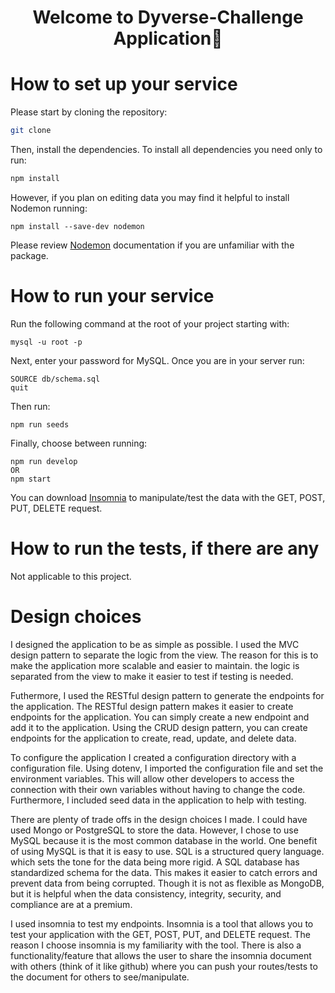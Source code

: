 
<h1 align="center">Welcome to Dyverse-Challenge Application👋</h1>

#  How to set up your service

Please start by cloning the repository:

```bash
git clone
```
Then, install the dependencies. To install all dependencies you need only to run:
```bash
npm install
```
However, if you plan on editing data you may find it helpful to install Nodemon running: 
```
npm install --save-dev nodemon
```
Please review <a href ="https://www.npmjs.com/package/nodemon">Nodemon</a> documentation if you are unfamiliar with the package.


# How to run your service

Run the following command at the root of your project starting with:
```
mysql -u root -p
``` 
Next, enter your password for MySQL. Once you are in your server run: 
```
SOURCE db/schema.sql
quit
``` 
Then run:
```
npm run seeds
```
Finally, choose between running: 
```
npm run develop
OR
npm start
```
You can download <a href="https://insomnia.rest/download">Insomnia</a> to manipulate/test the data with the GET, POST, PUT, DELETE request.

# How to run the tests, if there are any

Not applicable to this project.

# Design choices

I designed the application to be as simple as possible. 
I used the MVC design pattern to separate the logic from the view. The reason for this is to make the application more scalable and easier to maintain. the logic is separated from the view to make it easier to test if testing is needed. 

Futhermore, I used the RESTful design pattern to generate the endpoints for the application. The RESTful design pattern makes it easier to create endpoints for the application. You can simply create a new endpoint and add it to the application. Using the CRUD design pattern, you can create endpoints for the application to create, read, update, and delete data. 

To configure the application I created a configuration directory with a configuration file. Using dotenv, I imported the configuration file and set the environment variables. This will allow other developers to access the connection with their own variables without having to change the code. Furthermore, I included seed data in the application to help with testing.

There are plenty of trade offs in the design choices I made. I could have used Mongo or PostgreSQL to store the data. However, I chose to use MySQL because it is the most common database in the world. One benefit of using MySQL is that it is easy to use. SQL is a structured query language. which sets the tone for the data being more rigid. A SQL database has standardized schema for the data. This makes it easier to catch errors and prevent data from being corrupted. Though it is not as flexible as MongoDB, but it is helpful when the data consistency, integrity, security, and compliance are at a premium.

I used insomnia to test my endpoints. Insomnia is a tool that allows you to test your application with the GET, POST, PUT, and DELETE request. The reason I choose insomnia is my familiarity with the tool. There is also a functionality/feature that allows the user to share the insomnia document with others (think of it like github) where you can push your routes/tests to the document for others to see/manipulate. 
